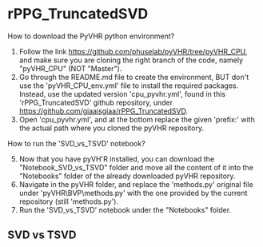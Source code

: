 # rPPG_TruncatedSVD

How to download the PyVHR python environment?

1) Follow the link https://github.com/phuselab/pyVHR/tree/pyVHR_CPU, and make sure you are cloning the right branch of the code, namely "pyVHR_CPU" (NOT "Master").
2) Go through the README.md file to create the environment, BUT don't use the 'pyVHR_CPU_env.yml' file to install the required packages. Instead, use the updated version  'cpu_pyvhr.yml', found in this 'rPPG_TruncatedSVD' github repository, under https://github.com/giaaisgiaa/rPPG_TruncatedSVD.
3) Open 'cpu_pyvhr.yml', and at the bottom replace the given 'prefix:' with the actual path where you cloned the pyVHR repository.

How to run the 'SVD_vs_TSVD' notebook?

5) Now that you have pyVH'R installed, you can download the "Notebook_SVD_vs_TSVD" folder and move all the content of it into the "Notebooks" folder of the already downloaded pyVHR repository.
6) Navigate in the pyVHR folder, and replace the 'methods.py' original file under 'pyVHR\BVP\methods.py' with the one provided by the current repository (still 'methods.py'). 
7) Run the 'SVD_vs_TSVD' notebook under the "Notebooks" folder.

## SVD vs TSVD
